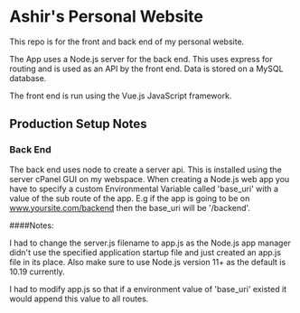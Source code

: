 # Ashir's Personal Website

This repo is for the front and back end of my personal website.

The App uses a Node.js server for the back end. This uses express for routing
and is used as an API by the front end. Data is stored on a MySQL database.

The front end is run using the Vue.js JavaScript framework.

## Production Setup Notes

### Back End

The back end uses node to create a server api. This is installed using the
server cPanel GUI on my webspace. When creating a Node.js web app you have to
specify a custom Environmental Variable called 'base_uri' with a value of
the sub route of the app. E.g if the app is going to be on
www.yoursite.com/backend then the base_uri will be '/backend'.

####Notes: 

I had to change the server.js filename to app.js as the Node.js app manager
didn't use the specified application startup file and just created an app.js
file in its place. Also make sure to use Node.js version 11+ as the default is
10.19 currently.

I had to modify app.js so that if a environment value of 'base_uri' existed it
would append this value to all routes.

